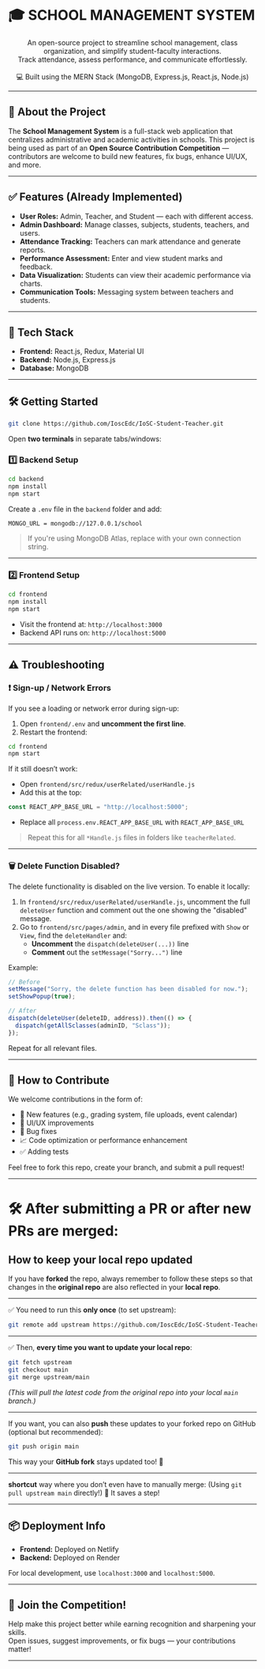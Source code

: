 # 🎓 SCHOOL MANAGEMENT SYSTEM

<p align="center">
An open-source project to streamline school management, class organization, and simplify student-faculty interactions.<br>
Track attendance, assess performance, and communicate effortlessly.<br><br>
💻 Built using the MERN Stack (MongoDB, Express.js, React.js, Node.js)
</p>

---

## 🚀 About the Project

The **School Management System** is a full-stack web application that centralizes administrative and academic activities in schools. This project is being used as part of an **Open Source Contribution Competition** — contributors are welcome to build new features, fix bugs, enhance UI/UX, and more.

---

## ✅ Features (Already Implemented)

- **User Roles:** Admin, Teacher, and Student — each with different access.
- **Admin Dashboard:** Manage classes, subjects, students, teachers, and users.
- **Attendance Tracking:** Teachers can mark attendance and generate reports.
- **Performance Assessment:** Enter and view student marks and feedback.
- **Data Visualization:** Students can view their academic performance via charts.
- **Communication Tools:** Messaging system between teachers and students.

---

## 🧰 Tech Stack

- **Frontend:** React.js, Redux, Material UI  
- **Backend:** Node.js, Express.js  
- **Database:** MongoDB

---

## 🛠️ Getting Started

```bash
git clone https://github.com/IoscEdc/IoSC-Student-Teacher.git
```

Open **two terminals** in separate tabs/windows:

### 1️⃣ Backend Setup

```bash
cd backend
npm install
npm start
```

Create a `.env` file in the `backend` folder and add:

```
MONGO_URL = mongodb://127.0.0.1/school
```

> If you're using MongoDB Atlas, replace with your own connection string.

---

### 2️⃣ Frontend Setup

```bash
cd frontend
npm install
npm start
```

- Visit the frontend at: `http://localhost:3000`
- Backend API runs on: `http://localhost:5000`

---

## ⚠️ Troubleshooting

### ❗ Sign-up / Network Errors

If you see a loading or network error during sign-up:

1. Open `frontend/.env` and **uncomment the first line**.
2. Restart the frontend:

```bash
cd frontend
npm start
```

If it still doesn’t work:

- Open `frontend/src/redux/userRelated/userHandle.js`
- Add this at the top:

```js
const REACT_APP_BASE_URL = "http://localhost:5000";
```

- Replace all `process.env.REACT_APP_BASE_URL` with `REACT_APP_BASE_URL`

> Repeat this for all `*Handle.js` files in folders like `teacherRelated`.

---

### 🗑️ Delete Function Disabled?

The delete functionality is disabled on the live version. To enable it locally:

1. In `frontend/src/redux/userRelated/userHandle.js`, uncomment the full `deleteUser` function and comment out the one showing the "disabled" message.
2. Go to `frontend/src/pages/admin`, and in every file prefixed with `Show` or `View`, find the `deleteHandler` and:
   - **Uncomment** the `dispatch(deleteUser(...))` line
   - **Comment** out the `setMessage("Sorry...")` line

Example:

```js
// Before
setMessage("Sorry, the delete function has been disabled for now.");
setShowPopup(true);

// After
dispatch(deleteUser(deleteID, address)).then(() => {
  dispatch(getAllSclasses(adminID, "Sclass"));
});
```

Repeat for all relevant files.

---

## 🌟 How to Contribute

We welcome contributions in the form of:

- 🚀 New features (e.g., grading system, file uploads, event calendar)
- 🎨 UI/UX improvements
- 🐛 Bug fixes
- 📈 Code optimization or performance enhancement
- ✅ Adding tests

Feel free to fork this repo, create your branch, and submit a pull request!

---

# 🛠️ After submitting a PR or after new PRs are merged:  
## How to keep your local repo updated

If you have **forked** the repo, always remember to follow these steps so that changes in the **original repo** are also reflected in your **local repo**.

---

✅ You need to run this **only once** (to set upstream):
```bash
git remote add upstream https://github.com/IoscEdc/IoSC-Student-Teacher.git
```

---

✅ Then, **every time you want to update your local repo**:

```bash
git fetch upstream
git checkout main
git merge upstream/main
```

*(This will pull the latest code from the original repo into your local `main` branch.)*

---

If you want, you can also **push** these updates to your forked repo on GitHub (optional but recommended):

```bash
git push origin main
```

This way your **GitHub fork** stays updated too! 🚀

---

**shortcut** way where you don’t even have to manually merge:
 (Using `git pull upstream main` directly!) 🚀 It saves a step!

---

## 📦 Deployment Info

- **Frontend:** Deployed on Netlify  
- **Backend:** Deployed on Render  

For local development, use `localhost:3000` and `localhost:5000`.

---

## 🙌 Join the Competition!

Help make this project better while earning recognition and sharpening your skills.  
Open issues, suggest improvements, or fix bugs — your contributions matter!

---
